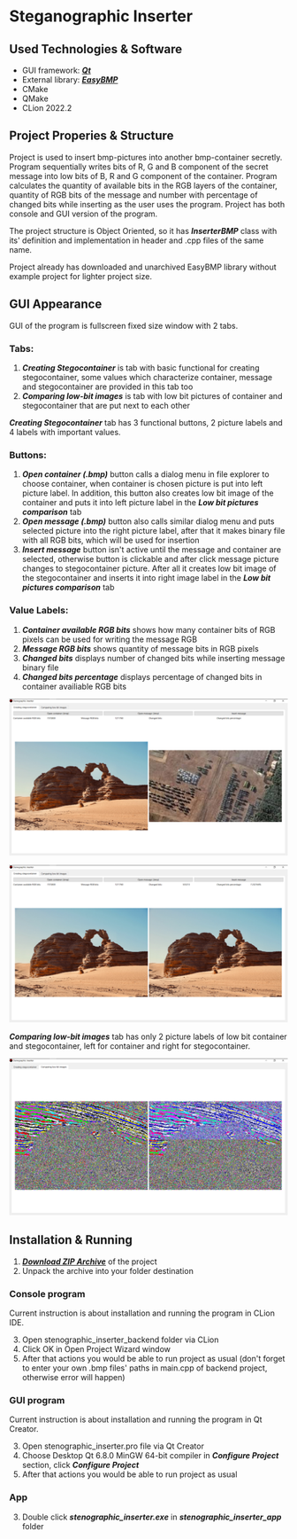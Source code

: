 # Steganographic Inserter
## Used Technologies & Software
- GUI framework: [***Qt***](https://www.qt.io/ "Visit Qt framework webpage")
- External library: [***EasyBMP***](https://easybmp.sourceforge.net/ "Visit library webpage")
- CMake
- QMake
- CLion 2022.2
## Project Properies & Structure
Project is used to insert bmp-pictures into another bmp-container secretly. Program sequentially writes bits of R, G and B component of the secret message into low bits of B, R and G component of the container. Program calculates the quantity of available bits in the RGB layers of the container, quantity of RGB bits of the message and number with percentage of changed bits while inserting as the user uses the program. Project has both console and GUI version of the program.

The project structure is Object Oriented, so it has ***InserterBMP*** class with its' definition and implementation in header and .cpp files of the same name.

Project already has downloaded and unarchived EasyBMP library without example project for lighter project size.

## GUI Appearance

GUI of the program is fullscreen fixed size window with 2 tabs.
### Tabs:
1. ***Creating Stegocontainer*** is tab with basic functional for creating stegocontainer, some values which characterize container, message and stegocontainer are provided in this tab too
2. ***Comparing low-bit images*** is tab with low bit pictures of container and stegocontainer that are put next to each other

***Creating Stegocontainer*** tab has 3 functional buttons, 2 picture labels and 4 labels with important values.

### Buttons:
1. ***Open container (.bmp)*** button calls a dialog menu in file explorer to choose container, when container is chosen picture is put into left picture label. In addition, this button also creates low bit image of the container and puts it into left picture label in the ***Low bit pictures comparison*** tab
2. ***Open message (.bmp)*** button also calls similar dialog menu and puts selected picture into the right picture label, after that it makes binary file with all RGB bits, which will be used for insertion
3. ***Insert message*** button isn't active until the message and container are selected, otherwise button is clickable and after click message picture changes to stegocontainer picture. After all it creates low bit image of the stegocontainer and inserts it into right image label in the ***Low bit pictures comparison*** tab

### Value Labels:
1. ***Container available RGB bits*** shows how many container bits of RGB pixels can be used for writing the message RGB
2. ***Message RGB bits*** shows quantity of message bits in RGB pixels
3. ***Changed bits*** displays number of changed bits while inserting message binary file 
4. ***Changed bits percentage*** displays percentage of changed bits in container availiable RGB bits

![Image description](photos-for-github/Container-Message.png)

![Image description](photos-for-github/Container-Stegocontainer.png)

***Comparing low-bit images*** tab has only 2 picture labels of low bit container and stegocontainer, left for container and right for stegocontainer.

![Image description](photos-for-github/Container-Stegocontainer-Low-Bit.png)

## Installation & Running
1. [***Download ZIP Archive***](https://github.com/kuksarnlav/stenographic_inserter/archive/refs/heads/main.zip "Download stenographic inserter") of the project
2. Unpack the archive into your folder destination
### Console program
Current instruction is about installation and running the program in CLion IDE.

3. Open stenographic_inserter_backend folder via CLion
4. Click OK in Open Project Wizard window
5. After that actions you would be able to run project as usual (don't forget to enter your own .bmp files' paths in main.cpp of backend project, otherwise error will happen)

### GUI program
Current instruction is about installation and running the program in Qt Creator.

3. Open stenographic_inserter.pro file via Qt Creator
4. Choose Desktop Qt 6.8.0 MinGW 64-bit compiler in ***Configure Project*** section, click ***Configure Project***
5. After that actions you would be able to run project as usual

### App

3. Double click ***stenographic_inserter.exe*** in ***stenographic_inserter_app*** folder
